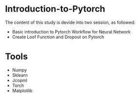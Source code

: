 # Introduction-to-Pytorch
The content of this study is devide into two session, as followed:
- Basic introduction to Pytorch Workflow for Neural Network
- Create Loof Function and Dropout on Pytorch

# Tools
- Numpy
- Sklearn
- Jcopml
- Torch
- Matplotlib
